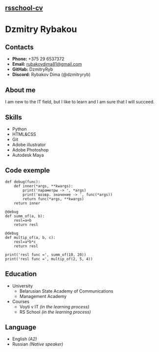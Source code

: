 ## [rsschool-cv](https://DzmitryRyb.github.io/rsschool-cv/cv)


# Dzmitry Rybakou


## Contacts
* **Phone:** +375 29 6537372
* **Email:** rubakovdima81@gmail.com
* **GitHab:** DzmitryRyb
* **Discord:** Rybakov Dima (@dzmitryryb)


## About me
I am new to the IT field, but I like to learn and I am sure that I will succeed.


## Skills
* Python
* HTML&CSS
* Git
* Adobe illustrator
* Adobe Photoshop
* Autodesk Maya


## Code exemple
```
def debug(func):
    def inner(*args, **kwargs):
        print('параметры -> ', *args)
        print('возвр. значение -> ', func(*args))
        return func(*args, **kwargs)
    return inner

@debug
def summ_of(a, b):
    resl=a+b
    return resl

@debug
def multip_of(a, b, c):
    resl=a*b*c
    return resl

print('resl func =', summ_of(10, 20))
print('resl func =', multip_of(2, 5, 4))
```

## Education
* University
    + Belarusian State Academy of Communications
    + Management Academy
* Courses
    + Voyti v IT *(in the learning process)*
    + RS School *(in the learning process)*

## Language
* English *(A2)*
* Russian *(Native speaker)*